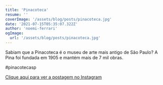 ```yaml
---
title: 'Pinacoteca'
resume: ''
coverImage: '/assets/blog/posts/pinacoteca.jpg'
date: '2021-07-15T05:35:07.322Z'
author: 'noemi-ferrari'
ogImage:
  url: '/assets/blog/posts/pinacoteca.jpg'
---
```


Sabiam que a Pinacoteca é o museu de arte mais antigo de São Paulo? A Pina foi fundada em 1905 e mantém mais de 7 mil obras.

#pinacotecasp

[Clique aqui para ver a postagem no Instagram](https://www.instagram.com/p/CRXGntfrGmT/)